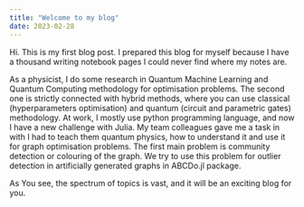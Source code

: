 ```yaml
---
title: "Welcome to my blog"
date: 2023-02-28
---
```


Hi. This is my first blog post. I prepared this blog for myself because I have a thousand writing notebook pages I could never find where my notes are.

As a physicist, I do some research in Quantum Machine Learning and Quantum Computing methodology for optimisation problems. The second one is strictly connected with hybrid methods, where you can use classical (hyperparameters optimisation) and quantum (circuit and parametric gates) methodology. At work, I mostly use python programming language, and now I have a new challenge with Julia. My team colleagues gave me a task in with I had to teach them quantum physics, how to understand it and use it for graph optimisation problems. The first main problem is community detection or colouring of the graph. We try to use this problem for outlier detection in artificially generated graphs in ABCDo.jl package.

As You see, the spectrum of topics is vast, and it will be an exciting blog for you.
